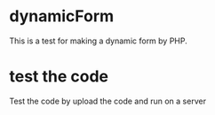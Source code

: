 # dynamicForm
This is a test for making a dynamic form by PHP.
# test the code
Test the code by upload the code and run on a server
